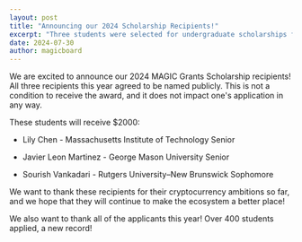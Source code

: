 ```yaml
---
layout: post
title: "Announcing our 2024 Scholarship Recipients!"
excerpt: "Three students were selected for undergraduate scholarships for the 2024-2025 school year."
date: 2024-07-30
author: magicboard
---
```


We are excited to announce our 2024 MAGIC Grants Scholarship recipients! All three recipients this year agreed to be named publicly. This is not a condition to receive the award, and it does not impact one's application in any way.

These students will receive $2000:

* Lily Chen - Massachusetts Institute of Technology Senior

* Javier Leon Martinez - George Mason University Senior

* Sourish Vankadari - Rutgers University–New Brunswick Sophomore

We want to thank these recipients for their cryptocurrency ambitions so far, and we hope that they will continue to make the ecosystem a better place!

We also want to thank all of the applicants this year! Over 400 students applied, a new record!
